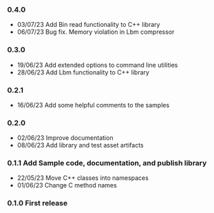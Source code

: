 ### 0.4.0
- 03/07/23 Add Bin read functionality to C++ library
- 06/07/23 Bug fix. Memory violation in Lbm compressor

### 0.3.0
- 19/06/23 Add extended options to command line utilities
- 28/06/23 Add Lbm functionality to C++ library

### 0.2.1
- 16/06/23 Add some helpful comments to the samples

### 0.2.0
- 02/06/23 Improve documentation
- 08/06/23 Add library and test asset artifacts

### 0.1.1 Add Sample code, documentation, and publish library
- 22/05/23 Move C++ classes into namespaces
- 01/06/23 Change C method names

### 0.1.0 First release
